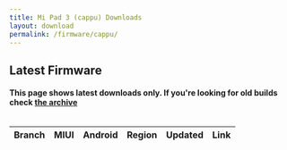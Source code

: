 ```yaml
---
title: Mi Pad 3 (cappu) Downloads
layout: download
permalink: /firmware/cappu/
---
```


## Latest Firmware
#### This page shows latest downloads only. If you're looking for old builds check [the archive](/archive/firmware/cappu/)


<div style="overflow-x:auto;">
<table id="firmware" class="compact row-border" style="width:100%">
    <thead>
        <tr>
            <th>Branch</th>
            <th>MIUI</th>
            <th>Android</th>
            <th>Region</th>
            <th>Updated</th>
            <th>Link</th>
        </tr>
    </thead>
    <script>loadFirmwareDownloads('cappu', 'latest')</script>
</table>
</div>
